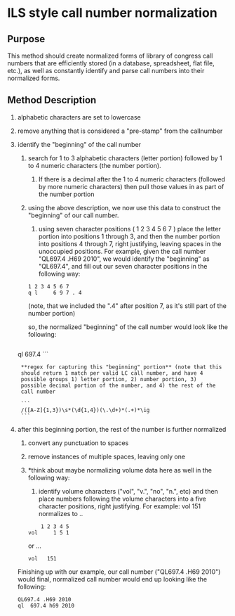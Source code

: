 ILS style call number normalization
===

Purpose
---
This method should create normalized forms of library of congress call numbers that are efficiently stored (in a database, spreadsheet, flat file, etc.), as well as constantly identify and parse call numbers into their normalized forms.

Method Description
---
1. alphabetic characters are set to lowercase
1. remove anything that is considered a "pre-stamp" from the callnumber
1. identify the "beginning" of the call number
	1. search for 1 to 3 alphabetic characters (letter portion) 
	followed by 1 to 4 numeric characters (the number portion). 
		1. If there is a decimal after the 1 to 4 numeric 
		characters (followed by more numeric characters) then pull 
		those values in as part of the number portion
	1. using the above description, we now use this data to 
	construct the "beginning" of our call number.
		1. using seven character positions ( 1 2 3 4 5 6 7 ) place the 
		letter portion into positions 1 through 3, and then the number 
		portion into positions 4 through 7, right justifying, leaving 
		spaces in the unoccupied positions. For example, given the call 
		number "QL697.4 .H69 2010", we would identify the "beginning" 
		as "QL697.4", and fill out our seven character positions in the 
		following way:
		```
		1 2 3 4 5 6 7    
		q l     6 9 7 . 4
		```
		
		(note, that we included the ".4" after position 7, as it's 
		still part of the number portion)
		
		so, the normalized "beginning" of the call number would look 
		like the following:
		```
    ql  697.4
		```
    
		**regex for capturing this "beginning" portion** (note that this 
		should return 1 match per valid LC call number, and have 4 
		possible groups 1) letter portion, 2) number portion, 3) 
		possible decimal portion of the number, and 4) the rest of the 
		call number
		
		```
		/([A-Z]{1,3})\s*(\d{1,4})(\.\d+)*(.+)*\ig 
		```
1. after this beginning portion, the rest of the number is further 
normalized
	1. convert any punctuation to spaces 
	
	1. remove instances of multiple spaces, leaving only one 
	
	1. *think about maybe normalizing volume data here as well in the 
	following way:
		1. identify volume characters ("vol", "v.", "no", "n.", etc) 
		and then place numbers following the volume characters into a 
		five character positions, right justifying. For example:
		vol 151
		normalizes to ..
		```
		    1 2 3 4 5
		vol     1 5 1
		```
		or ...
    		
		```
		vol   151
		```
		
	Finishing up with our example, our call number ("QL697.4 .H69 
	2010") would final, normalized call number would end up looking 
	like the following:
	```
	QL697.4 .H69 2010
	ql  697.4 h69 2010
	```
  
